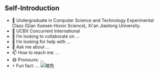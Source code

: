 ## Self-Introduction

- 🌱 Undergraduate in Computer Science and Technology Experimental Class (Qian Xuesen Honor Science), Xi'an Jiaotong University.
- 🔭 UCBX Concurrent International
- 👯 I’m looking to collaborate on ...
- 🤔 I’m looking for help with ...
- 💬 Ask me about ...
- 📫 How to reach me: ...
- 😄 Pronouns: ...
- ⚡ Fun fact: ...
![暗色](https://raw.githubusercontent.com/reallinshengxiang/reallinshengxiang/output/github-contribution-grid-snake-dark.svg)
